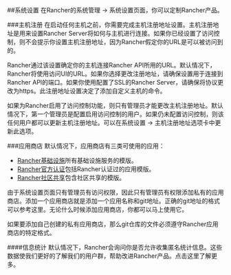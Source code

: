 ##系统设置
在Rancher的系统管理 -> 系统设置页面，你可以定制Rancher产品。

###主机注册
在启动任何主机之前，你需要完成主机注册地址设置。主机注册地址是用来设置Rancher Server将如何与主机进行连接。如果你已经设置了访问控制，则不会提示你设置主机注册地址，因为Rancher假定你的URL是可以被访问到的。

Rancher通过该设置确定你的主机连接Rancher API所用的URL。默认情况下，Rancher将使用访问UI的URL。如果你选择更改注册地址，请确保设置用于连接到Rancher API的端口。如果你使用配置了SSL的Rancher Server，请确保将协议更改为https。此注册地址设置决定了添加自定义主机的命令。

如果为Rancher启用了访问控制功能，则只有管理员才能更改主机注册地址。默认情况下，第一个管理员是配置启用访问控制的用户。如果仍未配置访问控制，则该任何用户都可以更新主机注册地址。可以在系统设置 -> 主机注册地址选项卡中更新此选项。

###应用商店
默认情况下，应用商店有三类可使用的应用：

- [Rancher基础设施](https://github.com/rancher/infra-catalog)所有基础设施服务的模版。
- [Rancher官方认证](https://github.com/rancher/rancher-catalog)包括Rancher认证过的应用模版。
- [Rancher社区共享](https://github.com/rancher/community-catalog)包含社区共享的模版。

由于系统设置页面只有管理员有访问权限，因此只有管理员有权限添加私有的应用商店。添加一个应用商店就是添加一个应用名称和git地址。正确的git地址的格式可以参考这里。无论什么时候添加应用商店，你都可以马上使用它。

如果要添加自己创建的私有应用商店，那么git仓库的文件必须遵守Rancher应用商店的特定格式。

####信息统计
默认情况下，Rancher会询问你是否允许收集匿名统计信息。这些数据使我们更好的了解我们的用户群，帮助改进Rancher产品。点击这里了解更多。